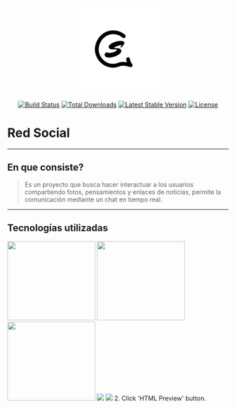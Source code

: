 <p align="center"><img src="public/logo/biglogo.png"></p>

<p align="center">
<a href="https://travis-ci.org/laravel/framework"><img src="https://travis-ci.org/laravel/framework.svg" alt="Build Status"></a>
<a href="https://packagist.org/packages/laravel/framework"><img src="https://poser.pugx.org/laravel/framework/d/total.svg" alt="Total Downloads"></a>
<a href="https://packagist.org/packages/laravel/framework"><img src="https://poser.pugx.org/laravel/framework/v/stable.svg" alt="Latest Stable Version"></a>
<a href="https://packagist.org/packages/laravel/framework"><img src="https://poser.pugx.org/laravel/framework/license.svg" alt="License"></a>
</p>

# Red Social

----
## En que consiste?


> Es un proyecto que busca hacer interactuar a los usuarios compartiendo fotos, pensamientos y enlaces de noticias, permite la comunicación mediante un chat en tiempo real.

----
## Tecnologías utilizadas
<img style="height: 180px; width: 200px" src="https://laravel.com/assets/img/components/logo-laravel.svg">
<img style="height: 180px; width: 200px" src="https://blog.tuleap.org/sites/default/files/logo-vue-js.png">
<img style="height: 180px; width: 200px" src="https://cdn-images-1.medium.com/max/1600/1*0G_7Ab6ZzUMEe-RDJnGjKQ.png">
<img src="https://cdn-images-1.medium.com/max/800/1*M20GkaLW-OBcz6-ifDAJEg.png">
<img src="https://fenwaygroup.com/sites/default/files/boostrap.png">
2. Click 'HTML Preview' button.

